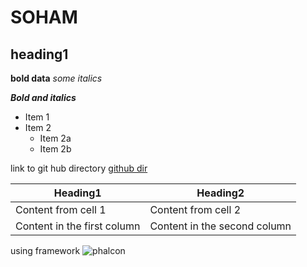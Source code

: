 # SOHAM

## heading1
**bold data**
*some italics*

***Bold and italics***

* Item 1
* Item 2
  * Item 2a
  * Item 2b

link to git hub directory [github dir](http://github.com/soham-cedcoss)

Heading1 | Heading2
-------- | -------------
Content from cell 1 | Content from cell 2
Content in the first column | Content in the second column

using framework ![phalcon](https://static.javatpoint.com/phalcon/images/phalcon-tutorial.jpg)
